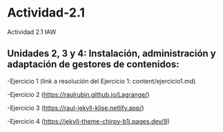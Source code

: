 # Actividad-2.1
Actividad 2.1 IAW
## Unidades 2, 3 y 4: Instalación, administración y adaptación de gestores de contenidos:
-Ejercicio 1 (link a resolución del Ejercicio 1: content/ejercicio1.md)

-Ejercicio 2 (https://raulrubin.github.io/Lagrange/)

-Ejercicio 3 (https://raul-jekyll-klise.netlify.app/)

-Ejercicio 4 (https://jekyll-theme-chirpy-b1j.pages.dev/9)
